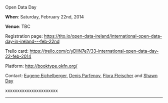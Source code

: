 Open Data Day

**When**: Saturday, February 22nd, 2014

**Venue**: TBC

Registration page: https://tito.io/open-data-ireland/international-open-data-day-in-ireland---feb-22nd

Trello card: https://trello.com/c/yDIlN7e7/33-international-open-data-day-22-feb-2014

Platform: http://booktype.okfn.org/

Contact: [Eugene Eichelberger](https://twitter.com/geichel), [Denis Parfenov](https://twitter.com/prfnv), [Flora Fleischer](https://twitter.com/Daydreamer2105) and [Shawn Day](https://twitter.com/iridium)

xxxxxxxxxxxxxxxxxxxxxx
__________________________
